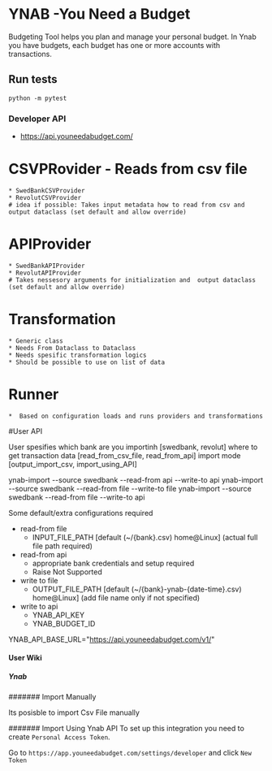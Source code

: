 # YNAB -You Need a Budget

Budgeting Tool helps you plan and manage your personal budget.
In Ynab you have budgets, each budget has one or more accounts with transactions.

## Run tests

    python -m pytest

### Developer API

* https://api.youneedabudget.com/



# CSVPRovider - Reads from csv file
    * SwedBankCSVProvider
    * RevolutCSVProvider
    # idea if possible: Takes input metadata how to read from csv and output dataclass (set default and allow override)
# APIProvider
    * SwedBankAPIProvider
    * RevolutAPIProvider
    # Takes nessesory arguments for initialization and  output dataclass (set default and allow override)
# Transformation
    * Generic class
    * Needs From Dataclass to Dataclass
    * Needs spesific transformation logics
    * Should be possible to use on list of data
# Runner
    *  Based on configuration loads and runs providers and transformations
    
    
    
#User API


User spesifies 
 which bank are you importinh [swedbank, revolut]
 where to get transaction data [read_from_csv_file, read_from_api]
 import mode [output_import_csv, import_using_API]
 
 
 ynab-import --source swedbank --read-from api --write-to api
 ynab-import --source swedbank --read-from file --write-to file
 ynab-import --source swedbank --read-from file --write-to api
 
 Some default/extra configurations required
 
 * read-from file
    * INPUT_FILE_PATH [default (~/{bank}.csv) home@Linux] (actual full file path required)
 * read-from api
    * appropriate bank credentials and setup required
    * Raise Not Supported
 * write to file 
    * OUTPUT_FILE_PATH [default (~/{bank}-ynab-{date-time}.csv) home@Linux] (add file name only if not specified)
 * write to api 
    * YNAB_API_KEY
    * YNAB_BUDGET_ID

YNAB_API_BASE_URL="https://api.youneedabudget.com/v1/"



#### User Wiki


##### Ynab 

####### Import Manually

Its posisble to import Csv File manually


####### Import Using Ynab API
To set up this integration you need to create `Personal Access Token`.

Go to `https://app.youneedabudget.com/settings/developer` and click `New Token` 
